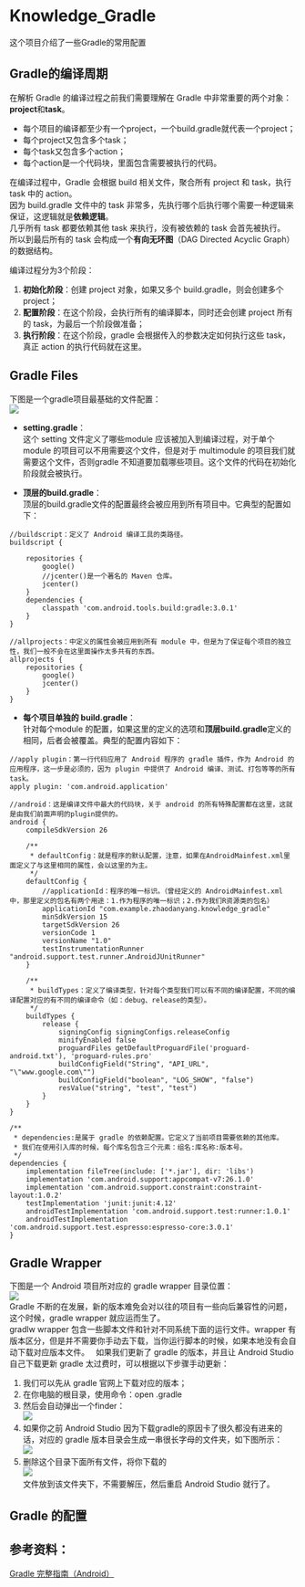 # Knowledge_Gradle

这个项目介绍了一些Gradle的常用配置

## Gradle的编译周期

在解析 Gradle 的编译过程之前我们需要理解在 Gradle 中非常重要的两个对象：**project**和**task**。  
* 每个项目的编译都至少有一个project，一个build.gradle就代表一个project；
* 每个project又包含多个task；
* 每个task又包含多个action；
* 每个action是一个代码块，里面包含需要被执行的代码。  

在编译过程中，Gradle 会根据 build 相关文件，聚合所有 project 和 task，执行 task 中的 action。  
因为 build.gradle 文件中的 task 非常多，先执行哪个后执行哪个需要一种逻辑来保证，这逻辑就是**依赖逻辑**。  
几乎所有 task 都要依赖其他 task 来执行，没有被依赖的 task 会首先被执行。  
所以到最后所有的 task 会构成一个**有向无环图**（DAG Directed Acyclic Graph）的数据结构。  

编译过程分为3个阶段：
1. **初始化阶段**：创建 project 对象，如果又多个 build.gradle，则会创建多个 project；
2. **配置阶段**：在这个阶段，会执行所有的编译脚本，同时还会创建 project 所有的 task，为最后一个阶段做准备；
3. **执行阶段**：在这个阶段，gradle 会根据传入的参数决定如何执行这些 task，真正 action 的执行代码就在这里。

## Gradle Files

下图是一个gradle项目最基础的文件配置：  
![](https://raw.githubusercontent.com/zdy793410600/Knowledge_Gradle/master/img/gradle_all.png)  

* **setting.gradle**：  
这个 setting 文件定义了哪些module 应该被加入到编译过程，对于单个module 的项目可以不用需要这个文件，但是对于 multimodule 的项目我们就需要这个文件，否则gradle 不知道要加载哪些项目。这个文件的代码在初始化阶段就会被执行。  

* **顶层的build.gradle**：  
顶层的build.gradle文件的配置最终会被应用到所有项目中。它典型的配置如下：
```
//buildscript：定义了 Android 编译工具的类路径。
buildscript {
    
    repositories {
        google()
        //jcenter()是一个著名的 Maven 仓库。
        jcenter()
    }
    dependencies {
        classpath 'com.android.tools.build:gradle:3.0.1'
    }
}

//allprojects：中定义的属性会被应用到所有 module 中，但是为了保证每个项目的独立性，我们一般不会在这里面操作太多共有的东西。
allprojects {
    repositories {
        google()
        jcenter()
    }
}
```

* **每个项目单独的 build.gradle**：  
针对每个module 的配置，如果这里的定义的选项和**顶层build.gradle**定义的相同，后者会被覆盖。典型的配置内容如下：  
```
//apply plugin：第一行代码应用了 Android 程序的 gradle 插件，作为 Android 的应用程序，这一步是必须的，因为 plugin 中提供了 Android 编译、测试、打包等等的所有task。
apply plugin: 'com.android.application'

//android：这是编译文件中最大的代码块，关于 android 的所有特殊配置都在这里，这就是由我们前面声明的plugin提供的。
android {
    compileSdkVersion 26

    /**
     * defaultConfig：就是程序的默认配置，注意，如果在AndroidMainfest.xml里面定义了与这里相同的属性，会以这里的为主。
     */
    defaultConfig {
        //applicationId：程序的唯一标识。（曾经定义的 AndroidMainfest.xml 中，那里定义的包名有两个用途：1.作为程序的唯一标识；2.作为我们R资源类的包名）
        applicationId "com.example.zhaodanyang.knowledge_gradle"
        minSdkVersion 15
        targetSdkVersion 26
        versionCode 1
        versionName "1.0"
        testInstrumentationRunner "android.support.test.runner.AndroidJUnitRunner"
    }

    /**
     * buildTypes：定义了编译类型，针对每个类型我们可以有不同的编译配置，不同的编译配置对应的有不同的编译命令（如：debug、release的类型）。
     */
    buildTypes {
        release {
            signingConfig signingConfigs.releaseConfig
            minifyEnabled false
            proguardFiles getDefaultProguardFile('proguard-android.txt'), 'proguard-rules.pro'
            buildConfigField("String", "API_URL", "\"www.google.com\"")
            buildConfigField("boolean", "LOG_SHOW", "false")
            resValue("string", "test", "test")
        }
    }
}

/**
 * dependencies:是属于 gradle 的依赖配置。它定义了当前项目需要依赖的其他库。
 * 我们在使用引入库的时候，每个库名包含三个元素：组名:库名称:版本号。
 */
dependencies {
    implementation fileTree(include: ['*.jar'], dir: 'libs')
    implementation 'com.android.support:appcompat-v7:26.1.0'
    implementation 'com.android.support.constraint:constraint-layout:1.0.2'
    testImplementation 'junit:junit:4.12'
    androidTestImplementation 'com.android.support.test:runner:1.0.1'
    androidTestImplementation 'com.android.support.test.espresso:espresso-core:3.0.1'
}
```
## Gradle Wrapper  

下图是一个 Android 项目所对应的 gradle wrapper 目录位置：  
![](https://raw.githubusercontent.com/zdy793410600/Knowledge_Gradle/master/img/gradle_wrapper.png)  
Gradle 不断的在发展，新的版本难免会对以往的项目有一些向后兼容性的问题，这个时候，gradle wrapper 就应运而生了。  
gradlw wrapper 包含一些脚本文件和针对不同系统下面的运行文件。wrapper 有版本区分，但是并不需要你手动去下载，当你运行脚本的时候，如果本地没有会自动下载对应版本文件。  
如果我们更新了 gradle 的版本，并且让 Android Studio 自己下载更新 gradle 太过费时，可以根据以下步骤手动更新：  
1. 我们可以先从 gradle 官网上下载对应的版本；
2. 在你电脑的根目录，使用命令：open .gradle
3. 然后会自动弹出一个finder：  
![](https://raw.githubusercontent.com/zdy793410600/Knowledge_Gradle/master/img/gradle_disk.png)  
4. 如果你之前 Android Studio 因为下载gradle的原因卡了很久都没有进来的话，对应的 gradle 版本目录会生成一串很长字母的文件夹，如下图所示：  
![](https://raw.githubusercontent.com/zdy793410600/Knowledge_Gradle/master/img/gradle_disk_update.png)
5. 删除这个目录下面所有文件，将你下载的  
![](https://raw.githubusercontent.com/zdy793410600/Knowledge_Gradle/master/img/gradle_zip.png)  
文件放到该文件夹下，不需要解压，然后重启 Android Studio 就行了。

## Gradle 的配置












## 参考资料：
[Gradle 完整指南（Android）](https://www.jianshu.com/p/9df3c3b6067a)
